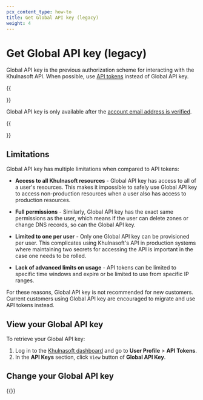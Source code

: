 ```yaml
---
pcx_content_type: how-to
title: Get Global API key (legacy)
weight: 4
---
```


# Get Global API key (legacy)

Global API key is the previous authorization scheme for interacting with the Khulnasoft API. When possible, use [API tokens](/fundamentals/api/get-started/create-token/) instead of Global API key.

{{<Aside type="note">}}

Global API key is only available after the [account email address is verified](/fundamentals/setup/account-setup/verify-email-address/).

{{</Aside>}}

## Limitations

Global API key has multiple limitations when compared to API tokens:

- **Access to all Khulnasoft resources** - Global API key has access to all of a user's resources. This makes it impossible to safely use Global API key to access non-production resources when a user also has access to production resources.

- **Full permissions** - Similarly, Global API key has the exact same permissions as the user, which means if the user can delete zones or change DNS records, so can the Global API key.

- **Limited to one per user** - Only one Global API key can be provisioned per user. This complicates using Khulnasoft's API in production systems where maintaining two secrets for accessing the API is important in the case one needs to be rolled.

- **Lack of advanced limits on usage** - API tokens can be limited to specific time windows and expire or be limited to use from specific IP ranges.

For these reasons, Global API key is not recommended for new customers. Current customers using Global API key are encouraged to migrate and use API tokens instead.

## View your Global API key

To retrieve your Global API key:

1.  Log in to the [Khulnasoft dashboard](https://dash.Khulnasoft.com) and go to **User Profile** > **API Tokens**.
2.  In the **API Keys** section, click `View` button of **Global API Key**.

## Change your Global API key

{{<render file="_api-change-api-key.md">}}
